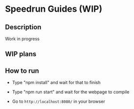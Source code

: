 # Speedrun Guides (WIP)

## Description
Work in progress

## WIP plans


## How to run

* Type "npm install" and wait for that to finish

* Type "npm run start" and wait for the webpage to compile

* Go to `http://localhost:8080/` in your browser
